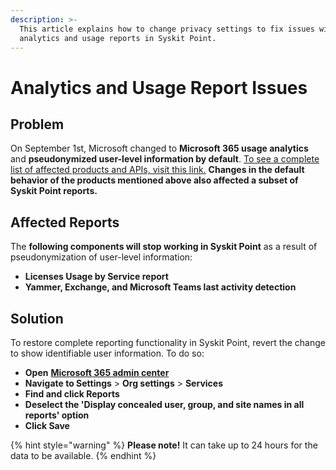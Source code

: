 ```yaml
---
description: >-
  This article explains how to change privacy settings to fix issues with
  analytics and usage reports in Syskit Point.
---
```


# Analytics and Usage Report Issues

## Problem

On September 1st, Microsoft changed to **Microsoft 365 usage analytics** and **pseudonymized user-level information by default**. [To see a complete list of affected products and APIs, visit this link.](https://techcommunity.microsoft.com/t5/microsoft-365-blog/privacy-changes-to-microsoft-365-usage-analytics/ba-p/2694137) **Changes in the default behavior of the products mentioned above also affected a subset of Syskit Point reports.**

## Affected Reports

The **following components will stop working in Syskit Point** as a result of pseudonymization of user-level information:

* **Licenses Usage by Service report**
* **Yammer, Exchange, and Microsoft Teams last activity detection**

## Solution

To restore complete reporting functionality in Syskit Point, revert the change to show identifiable user information. To do so:

* **Open** [**Microsoft 365 admin center**](https://admin.microsoft.com/)
* **Navigate to Settings** > **Org settings** > **Services**
* **Find and click Reports**
* **Deselect the 'Display concealed user, group, and site names in all reports' option**
* **Click Save**

{% hint style="warning" %}
**Please note!** It can take up to 24 hours for the data to be available.
{% endhint %}
